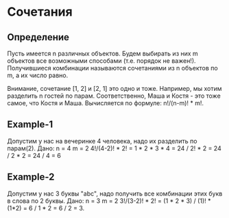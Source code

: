 # Сочетания

## Определение
Пусть имеется n различных объектов.
Будем выбирать из них m объектов все возможными способами (т.е. порядок не важен!). 
Получившиеся комбинации называются сочетаниями из n объектов по m, а их число равно.

Внимание, сочетание [1, 2] и [2, 1] это одно и тоже. Например, мы хотим разделить n гостей по парам. Соответственно, Маша и Костя - это тоже самое, что Костя и Маша.
Вычисляется по формуле: n!/(n-m)! * m!.

## Example-1
Допустим у нас на вечеринке 4 человека, надо их разделить по парам(2).
Дано:
n = 4
m = 2
4!/(4-2)! * 2! = 1 * 2 * 3 * 4 = 24 / 2! * 2 = 24 / 2 * 2 = 24 / 4 = 6


## Example-2
Допустим у нас 3 буквы "abc", надо получить все комбинации этих букв в слова по 2 буквы.
Дано:
n = 3
m = 2
3!/(3-2)! * 2! = (1 * 2 * 3) / (1)! * (1*2) = 6 / 1 * 2 = 6 / 2 = 3.